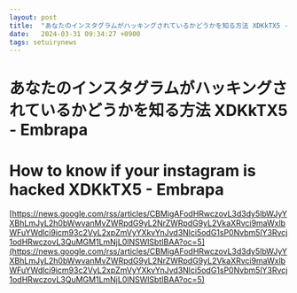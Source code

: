 ```yaml
---
layout: post
title:  "あなたのインスタグラムがハッキングされているかどうかを知る方法 XDKkTX5 - Embrapa"
date:   2024-03-31 09:34:27 +0900
tags: setuirynews 
---
```


# あなたのインスタグラムがハッキングされているかどうかを知る方法 XDKkTX5 - Embrapa



# How to know if your instagram is hacked XDKkTX5 - Embrapa

[https://news.google.com/rss/articles/CBMigAFodHRwczovL3d3dy5lbWJyYXBhLmJyL2h0bWwvanMvZWRpdG9yL2NrZWRpdG9yL2VkaXRvci9maWxlbWFuYWdlci9icm93c2VyL2xpZmVyYXkvYnJvd3Nlci5odG1sP0Nvbm5lY3Rvcj1odHRwczovL3QuMGM1LmNjL0lNSWlSbtIBAA?oc=5](https://news.google.com/rss/articles/CBMigAFodHRwczovL3d3dy5lbWJyYXBhLmJyL2h0bWwvanMvZWRpdG9yL2NrZWRpdG9yL2VkaXRvci9maWxlbWFuYWdlci9icm93c2VyL2xpZmVyYXkvYnJvd3Nlci5odG1sP0Nvbm5lY3Rvcj1odHRwczovL3QuMGM1LmNjL0lNSWlSbtIBAA?oc=5)


